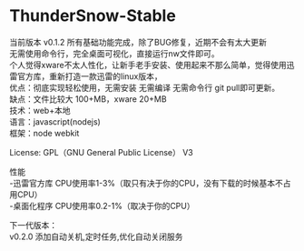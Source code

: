 # ThunderSnow-Stable
当前版本 v0.1.2 所有基础功能完成，除了BUG修复，近期不会有太大更新  
无需使用命令行，完全桌面可视化，直接运行nw文件即可。  
个人觉得xware不太人性化，让新手老手安装、使用起来不那么简单，觉得使用迅雷官方库，重新打造一款迅雷的linux版本，  
优点：彻底实现轻松使用，无需安装 无需编译 无需命令行 git pull即可更新。  
缺点：文件比较大 100+MB，xware 20+MB  
技术：web+本地  
语言：javascript(nodejs)  
框架：node webkit  

License: GPL（GNU General Public License） V3  

性能   
-迅雷官方库 CPU使用率1-3%（取只有决于你的CPU，没有下载的时候基本不占用CPU）  
-桌面化程序 CPU使用率0.2-1%（取决于你的CPU）  

下一代版本：   
v0.2.0 添加自动关机,定时任务,优化自动关闭服务

